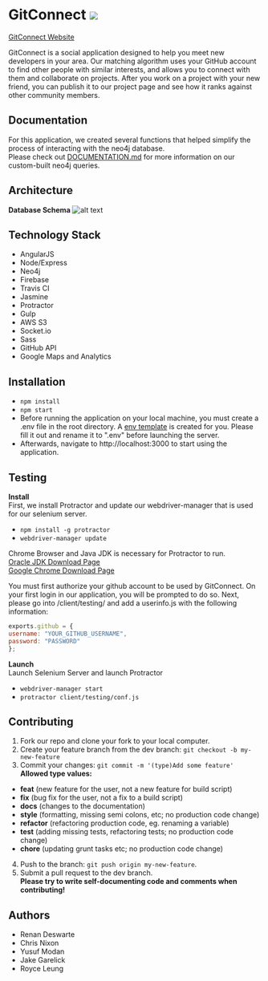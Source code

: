 # GitConnect ![](https://travis-ci.org/deltathesis/gitconnect.svg?branch=dev)
[GitConnect Website](http://gitconnect.me)  

GitConnect is a social application designed to help you meet new developers in your area. 
Our matching algorithm uses your GitHub account to find other people with similar interests,
and allows you to connect with them and collaborate on projects. After you work on a project with your
new friend, you can publish it to our project page and see how it ranks against other community members.

## Documentation
For this application, we created several functions that helped simplify the process of interacting with the neo4j database.  
Please check out [DOCUMENTATION.md](DOCUMENTATION.md) for more information on our custom-built neo4j queries.

## Architecture 
__Database Schema__
![alt text](http://i.imgur.com/5M6qCse.png)


## Technology Stack 

- AngularJS
- Node/Express
- Neo4j
- Firebase
- Travis CI
- Jasmine
- Protractor
- Gulp
- AWS S3
- Socket.io
- Sass
- GitHub API
- Google Maps and Analytics

## Installation 

- `npm install`  
- `npm start`  
- Before running the application on your local machine, you must create a .env file in the root directory. A [env template](dotenvTemplate) is created for you. Please fill it out and rename it to ".env" before launching the server.  
- Afterwards, navigate to http://localhost:3000 to start using the application.


## Testing

__Install__  
First, we install Protractor and update our webdriver-manager that is used for our selenium server.    
- `npm install -g protractor`  
- `webdriver-manager update`  

Chrome Browser and Java JDK is necessary for Protractor to run.  
[Oracle JDK Download Page](http://www.oracle.com/technetwork/java/javase/downloads/jdk8-downloads-2133151.html)  
[Google Chrome Download Page](https://www.google.com/chrome/)

You must first authorize your github account to be used by GitConnect. On your first login in our application, you will be prompted to do so.
Next, please go into /client/testing/ and add a userinfo.js with the following information:  
```javascript
exports.github = {  
username: "YOUR_GITHUB_USERNAME",  
password: "PASSWORD"  
};
```

__Launch__  
Launch Selenium Server and launch Protractor    
- `webdriver-manager start`  
- `protractor client/testing/conf.js`

## Contributing

1. Fork our repo and clone your fork to your local computer.
2. Create your feature branch from the dev branch: `git checkout -b my-new-feature`
3. Commit your changes: `git commit -m '(type)Add some feature'`  
  __Allowed type values:__
  - **feat** (new feature for the user, not a new feature for build script)
  - **fix** (bug fix for the user, not a fix to a build script)
  - **docs** (changes to the documentation)
  - **style** (formatting, missing semi colons, etc; no production code change)
  - **refactor** (refactoring production code, eg. renaming a variable)
  - **test** (adding missing tests, refactoring tests; no production code change)
  - **chore** (updating grunt tasks etc; no production code change)
4. Push to the branch: `git push origin my-new-feature`.  
5. Submit a pull request to the dev branch.  
__Please try to write self-documenting code and comments when contributing!__

## Authors 
- Renan Deswarte
- Chris Nixon
- Yusuf Modan
- Jake Garelick
- Royce Leung
